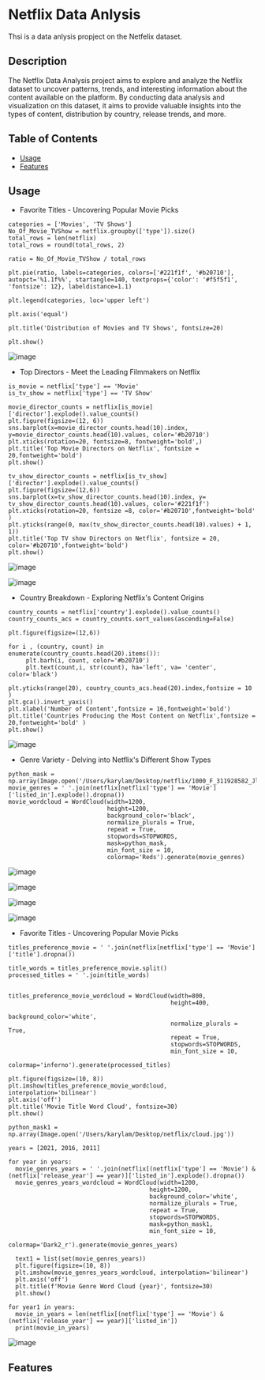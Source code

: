# Netflix Data Anlysis

Thsi is a data anlysis propject on the Netfelix dataset.

## Description

The Netflix Data Analysis project aims to explore and analyze the Netflix dataset to uncover patterns, trends, and interesting information about the content available on the platform. By conducting data analysis and visualization on this dataset, it aims to provide valuable insights into the types of content, distribution by country, release trends, and more.

## Table of Contents

- [Usage](#usage)
- [Features](#features)

## Usage

- Favorite Titles - Uncovering Popular Movie Picks

```
categories = ['Movies', 'TV Shows']
No_Of_Movie_TVShow = netflix.groupby(['type']).size()
total_rows = len(netflix)
total_rows = round(total_rows, 2)

ratio = No_Of_Movie_TVShow / total_rows

plt.pie(ratio, labels=categories, colors=['#221f1f', '#b20710'], autopct='%1.1f%%', startangle=140, textprops={'color': '#f5f5f1', 'fontsize': 12}, labeldistance=1.1)

plt.legend(categories, loc='upper left')

plt.axis('equal')

plt.title('Distribution of Movies and TV Shows', fontsize=20)

plt.show()
```

![image](https://github.com/user-attachments/assets/54ecd697-2490-4c12-b973-05bd38eba1d2)


- Top Directors - Meet the Leading Filmmakers on Netflix

```
is_movie = netflix['type'] == 'Movie'
is_tv_show = netflix['type'] == 'TV Show'

movie_director_counts = netflix[is_movie]['director'].explode().value_counts()
plt.figure(figsize=(12, 6))
sns.barplot(x=movie_director_counts.head(10).index, y=movie_director_counts.head(10).values, color='#b20710')
plt.xticks(rotation=20, fontsize=8, fontweight='bold',)
plt.title('Top Movie Directors on Netflix', fontsize = 20,fontweight='bold')
plt.show()

tv_show_director_counts = netflix[is_tv_show]['director'].explode().value_counts()
plt.figure(figsize=(12,6))
sns.barplot(x=tv_show_director_counts.head(10).index, y= tv_show_director_counts.head(10).values, color='#221f1f')
plt.xticks(rotation=20, fontsize =8, color='#b20710',fontweight='bold' )
plt.yticks(range(0, max(tv_show_director_counts.head(10).values) + 1, 1))
plt.title('Top TV show Directors on Netflix', fontsize = 20, color='#b20710',fontweight='bold')
plt.show()
```

![image](https://github.com/user-attachments/assets/25f890e7-4234-468d-9437-56340f90d978)


![image](https://github.com/user-attachments/assets/61f089f1-41ce-4d48-adca-9a1a692d0ef4)


- Country Breakdown - Exploring Netflix's Content Origins

```
country_counts = netflix['country'].explode().value_counts()
country_counts_acs = country_counts.sort_values(ascending=False)

plt.figure(figsize=(12,6))

for i , (country, count) in enumerate(country_counts.head(20).items()):
     plt.barh(i, count, color='#b20710')
     plt.text(count,i, str(count), ha='left', va= 'center', color='black')

plt.yticks(range(20), country_counts_acs.head(20).index,fontsize = 10 )
plt.gca().invert_yaxis()
plt.xlabel('Number of Content',fontsize = 16,fontweight='bold')
plt.title('Countries Producing the Most Content on Netflix',fontsize = 20,fontweight='bold' )
plt.show()
```

![image](https://github.com/user-attachments/assets/6dfb9bf7-2d41-4034-97a9-abc8840f16d9)


- Genre Variety - Delving into Netflix's Different Show Types

```
python_mask = np.array(Image.open('/Users/karylam/Desktop/netflix/1000_F_311928582_JlynEjE0p4A7eOOsge79My3wkFvk0H2A.jpg'))
movie_genres = ' '.join(netflix[netflix['type'] == 'Movie']['listed_in'].explode().dropna())
movie_wordcloud = WordCloud(width=1200,
                            height=1200,
                            background_color='black',
                            normalize_plurals = True,
                            repeat = True,
                            stopwords=STOPWORDS,
                            mask=python_mask,
                            min_font_size = 10,
                            colormap='Reds').generate(movie_genres)

```

![image](https://github.com/user-attachments/assets/b6dcddef-fecd-4e3e-b2d8-d46329acd14b)


![image](https://github.com/user-attachments/assets/b399b3b9-493d-4543-a590-cd1fb70a400b)


![image](https://github.com/user-attachments/assets/baa49a44-691c-4859-924e-fae980535397)


![image](https://github.com/user-attachments/assets/2e760032-f11c-4c88-8985-71f993faa46d)


- Favorite Titles - Uncovering Popular Movie Picks

```
titles_preference_movie = ' '.join(netflix[netflix['type'] == 'Movie']['title'].dropna())

title_words = titles_preference_movie.split()
processed_titles = ' '.join(title_words)


titles_preference_movie_wordcloud = WordCloud(width=800,
                                              height=400,
                                              background_color='white',
                                              normalize_plurals = True,
                                              repeat = True,
                                              stopwords=STOPWORDS,
                                              min_font_size = 10,
                                              colormap='inferno').generate(processed_titles)

plt.figure(figsize=(10, 8))
plt.imshow(titles_preference_movie_wordcloud, interpolation='bilinear')
plt.axis('off')
plt.title('Movie Title Word Cloud', fontsize=30)
plt.show()
```

```
python_mask1 = np.array(Image.open('/Users/karylam/Desktop/netflix/cloud.jpg'))

years = [2021, 2016, 2011]

for year in years:
  movie_genres_years = ' '.join(netflix[(netflix['type'] == 'Movie') & (netflix['release_year'] == year)]['listed_in'].explode().dropna())
  movie_genres_years_wordcloud = WordCloud(width=1200, 
                                        height=1200,
                                        background_color='white',
                                        normalize_plurals = True,
                                        repeat = True, 
                                        stopwords=STOPWORDS,
                                        mask=python_mask1,
                                        min_font_size = 10,
                                        colormap='Dark2_r').generate(movie_genres_years)
  
  text1 = list(set(movie_genres_years))
  plt.figure(figsize=(10, 8))
  plt.imshow(movie_genres_years_wordcloud, interpolation='bilinear')
  plt.axis('off')
  plt.title(f'Movie Genre Word Cloud {year}', fontsize=30)
  plt.show()

for year1 in years: 
  movie_in_years = len(netflix[(netflix['type'] == 'Movie') & (netflix['release_year'] == year)]['listed_in'])
  print(movie_in_years) 
```
![image](https://github.com/user-attachments/assets/6d38b4ac-b37b-4cd7-bc16-1a2348b5717c)


## Features
